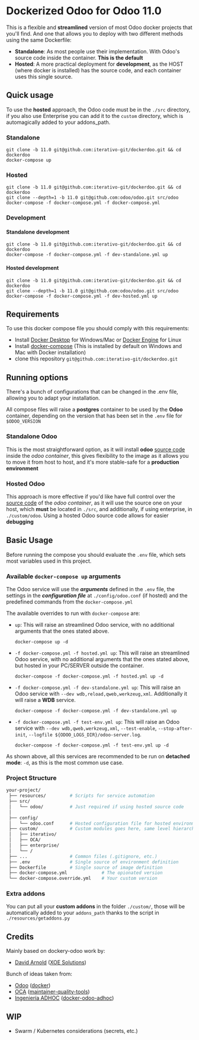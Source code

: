 # Dockerized Odoo for Odoo 11.0

This is a flexible and **streamlined** version of most Odoo docker projects that you'll find. And one that allows you to deploy with two different methods using the same Dockerfile:

* **Standalone**: As most people use their implementation. With Odoo's source code inside the container. **This is the default**
* **Hosted**: A more practical deployment for **development**, as the HOST (where docker is installed) has the source code, and each container uses this single source.

## Quick usage

To use the **hosted** approach, the Odoo code must be in the `./src` directory, if you also use Enterprise you can add it to the `custom` directory, which is automagically added to your addons_path.

### Standalone

```shell
git clone -b 11.0 git@github.com:iterativo-git/dockerdoo.git && cd dockerdoo
docker-compose up
```

### Hosted

```shell
git clone -b 11.0 git@github.com:iterativo-git/dockerdoo.git && cd dockerdoo
git clone --depth=1 -b 11.0 git@github.com:odoo/odoo.git src/odoo
docker-compose -f docker-compose.yml -f docker-compose.yml
```

### Development

#### Standalone development

```shell
git clone -b 11.0 git@github.com:iterativo-git/dockerdoo.git && cd dockerdoo
docker-compose -f docker-compose.yml -f dev-standalone.yml up
```

#### Hosted development

```shell
git clone -b 11.0 git@github.com:iterativo-git/dockerdoo.git && cd dockerdoo
git clone --depth=1 -b 11.0 git@github.com:odoo/odoo.git src/odoo
docker-compose -f docker-compose.yml -f dev-hosted.yml up
```

## Requirements

To use this docker compose file you should comply with this requirements:

* Install [Docker Desktop](https://www.docker.com/products/docker-desktop) for Windows/Mac or [Docker Engine](https://docs.docker.com/install/linux/docker-ce/ubuntu/#install-docker-ce) for Linux  
* Install [docker-compose](https://docs.docker.com/compose/install/) (This is installed by default on Windows and Mac with Docker installation)
* clone this repository `git@github.com:iterativo-git/dockerdoo.git`

## Running options

There's a bunch of configurations that can be changed in the .env file, allowing you to adapt your installation.

All compose files will raise a **postgres** container to be used by the **Odoo** container, depending on the version that has been set in the `.env` file for `$ODOO_VERSION`

### Standalone Odoo

This is the most straightforward option, as it will install **odoo** [source code](https://github.com/odoo/odoo) inside the *odoo container*, this gives flexibility to the image as it allows you to move it from host to host, and it's more stable-safe for a **production environment**

### Hosted Odoo

This approach is more effective if you'd like have full control over the [source code](https://github.com/odoo/odoo) of the *odoo container*, as it will use the source one on your host, which **must** be located in `./src`, and additionally, if using enterprise, in `./custom/odoo`. Using a hosted Odoo source code allows for easier **debugging**

## Basic Usage

Before running the compose you should evaluate the `.env` file, which sets most variables used in this project.

### Available `docker-compose up` arguments

The Odoo service will use the ***arguments*** defined in the `.env` file, the settings in the ***configuration file*** at `./config/odoo.conf` (if hosted) and the predefined commands from the `docker-compose.yml`

The available overrides to run with `docker-compose` are:

* `up`: This will raise an streamlined Odoo service, with no additional arguments that the ones stated above.

    ```docker
    docker-compose up -d
    ```

* `-f docker-compose.yml -f hosted.yml up`: This will raise an streamlined Odoo service, with no additional arguments that the ones stated above, but hosted in your PC/SERVER outside the container.

    ```docker
    docker-compose -f docker-compose.yml -f hosted.yml up -d
    ```

* `-f docker-compose.yml -f dev-standalone.yml up`: This will raise an Odoo service with `--dev wdb,reload,qweb,werkzeug,xml`. Additionally it will raise a **WDB** service.

    ```docker
    docker-compose -f docker-compose.yml -f dev-standalone.yml up
    ```

* `-f docker-compose.yml -f test-env.yml up`: This will raise an Odoo service with `--dev wdb,qweb,werkzeug,xml`, `--test-enable`, `--stop-after-init`, `--logfile ${ODOO_LOGS_DIR}/odoo-server.log`.

    ```docker
    docker-compose -f docker-compose.yml -f test-env.yml up -d
    ```

As shown above, all this services are recommended to be run on **detached mode**: `-d`, as this is the most common use case.

### Project Structure

```bash
your-project/
 ├── resources/         # Scripts for service automation
 ├── src/
 │   └── odoo/          # Just required if using hosted source code
 │
 ├── config/
 │   └── odoo.conf      # Hosted configuration file for hosted environment
 ├── custom/            # Custom modules goes here, same level hierarchy **REQUIRED**
 │   ├── iterativo/
 │   ├── OCA/
 │   ├── enterprise/
 │   └── /
 ├── ...                # Common files (.gitignore, etc.)
 ├── .env               # Single source of environment definition
 ├── Dockerfile         # Single source of image definition
 ├── docker-compose.yml             # The opionated version
 └── docker-compose.override.yml    # Your custom version
```

### Extra addons

You can put all your **custom addons** in the folder `./custom/`, those will be automatically added to your `addons_path` thanks to the script in `./resources/getaddons.py`

## Credits

Mainly based on dockery-odoo work by:

* [David Arnold](https://github.com/blaggacao) ([XOE Solutions](https://xoe.solutions))

Bunch of ideas taken from:

* [Odoo](https://github.com/odoo) ([docker](https://github.com/odoo/docker))
* [OCA](https://github.com/OCA) ([maintainer-quality-tools](https://github.com/OCA/maintainer-quality-tools))
* [Ingeniería ADHOC](https://github.com/jjscarafia) ([docker-odoo-adhoc](https://github.com/ingadhoc/docker-odoo-adhoc))

## WIP

* Swarm / Kubernetes considerations (secrets, etc.)
